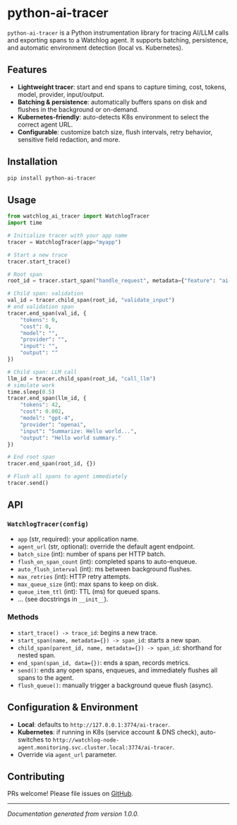 # python-ai-tracer

`python-ai-tracer` is a Python instrumentation library for tracing AI/LLM calls and exporting spans to a Watchlog agent. It supports batching, persistence, and automatic environment detection (local vs. Kubernetes).

## Features

- **Lightweight tracer**: start and end spans to capture timing, cost, tokens, model, provider, input/output.
- **Batching & persistence**: automatically buffers spans on disk and flushes in the background or on-demand.
- **Kubernetes-friendly**: auto-detects K8s environment to select the correct agent URL.
- **Configurable**: customize batch size, flush intervals, retry behavior, sensitive field redaction, and more.

## Installation

```bash
pip install python-ai-tracer
```

## Usage

```python
from watchlog_ai_tracer import WatchlogTracer
import time

# Initialize tracer with your app name
tracer = WatchlogTracer(app="myapp")

# Start a new trace
tracer.start_trace()

# Root span
root_id = tracer.start_span("handle_request", metadata={"feature": "ai-summary"})

# Child span: validation
val_id = tracer.child_span(root_id, "validate_input")
# end validation span
tracer.end_span(val_id, {
    "tokens": 0,
    "cost": 0,
    "model": "",
    "provider": "",
    "input": "",
    "output": ""
})

# Child span: LLM call
llm_id = tracer.child_span(root_id, "call_llm")
# simulate work
time.sleep(0.5)
tracer.end_span(llm_id, {
    "tokens": 42,
    "cost": 0.002,
    "model": "gpt-4",
    "provider": "openai",
    "input": "Summarize: Hello world...",
    "output": "Hello world summary."
})

# End root span
tracer.end_span(root_id, {})

# Flush all spans to agent immediately
tracer.send()
```

## API

### `WatchlogTracer(config)`

- `app` (str, required): your application name.
- `agent_url` (str, optional): override the default agent endpoint.
- `batch_size` (int): number of spans per HTTP batch.
- `flush_on_span_count` (int): completed spans to auto-enqueue.
- `auto_flush_interval` (int): ms between background flushes.
- `max_retries` (int): HTTP retry attempts.
- `max_queue_size` (int): max spans to keep on disk.
- `queue_item_ttl` (int): TTL (ms) for queued spans.
- ... (see docstrings in `__init__`).

### Methods

- `start_trace() -> trace_id`: begins a new trace.
- `start_span(name, metadata={}) -> span_id`: starts a new span.
- `child_span(parent_id, name, metadata={}) -> span_id`: shorthand for nested span.
- `end_span(span_id, data={})`: ends a span, records metrics.
- `send()`: ends any open spans, enqueues, and immediately flushes all spans to the agent.
- `flush_queue()`: manually trigger a background queue flush (async).

## Configuration & Environment

- **Local**: defaults to `http://127.0.0.1:3774/ai-tracer`.
- **Kubernetes**: if running in K8s (service account & DNS check), auto-switches to `http://watchlog-node-agent.monitoring.svc.cluster.local:3774/ai-tracer`.
- Override via `agent_url` parameter.

## Contributing

PRs welcome! Please file issues on [GitHub](https://github.com/Watchlog-monitoring/python-ai-tracer).

---

*Documentation generated from version 1.0.0.*